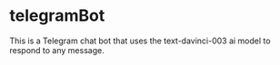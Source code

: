 # telegramBot

This is a Telegram chat bot that uses the text-davinci-003 ai model to respond to any message.
